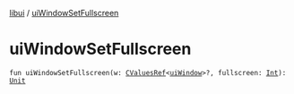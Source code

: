 [libui](index.md) / [uiWindowSetFullscreen](./ui-window-set-fullscreen.md)

# uiWindowSetFullscreen

`fun uiWindowSetFullscreen(w: `[`CValuesRef`](../kotlinx.cinterop/-c-values-ref/index.md)`<`[`uiWindow`](ui-window.md)`>?, fullscreen: `[`Int`](https://kotlinlang.org/api/latest/jvm/stdlib/kotlin/-int/index.html)`): `[`Unit`](https://kotlinlang.org/api/latest/jvm/stdlib/kotlin/-unit/index.html)